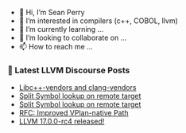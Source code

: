 - 👋 Hi, I’m Sean Perry
- 👀 I’m interested in compilers (c++, COBOL, llvm)
- 🌱 I’m currently learning ...
- 💞️ I’m looking to collaborate on ...
- 📫 How to reach me ...

<!---
s66perry/s66perry is a ✨ special ✨ repository because its `README.md` (this file) appears on your GitHub profile.
You can click the Preview link to take a look at your changes.
--->
### 📕 Latest LLVM Discourse Posts

<!-- DISCOURSE-LLVM:START -->
- [Libc++-vendors and clang-vendors](https://discourse.llvm.org/t/libc-vendors-and-clang-vendors/73188#post_6)
- [Split Symbol lookup on remote target](https://discourse.llvm.org/t/split-symbol-lookup-on-remote-target/73258#post_2)
- [Split Symbol lookup on remote target](https://discourse.llvm.org/t/split-symbol-lookup-on-remote-target/73258#post_1)
- [RFC: Improved VPlan-native Path](https://discourse.llvm.org/t/rfc-improved-vplan-native-path/73152#post_3)
- [LLVM 17.0.0-rc4 released!](https://discourse.llvm.org/t/llvm-17-0-0-rc4-released/73257#post_1)
<!-- DISCOURSE-LLVM:END -->
